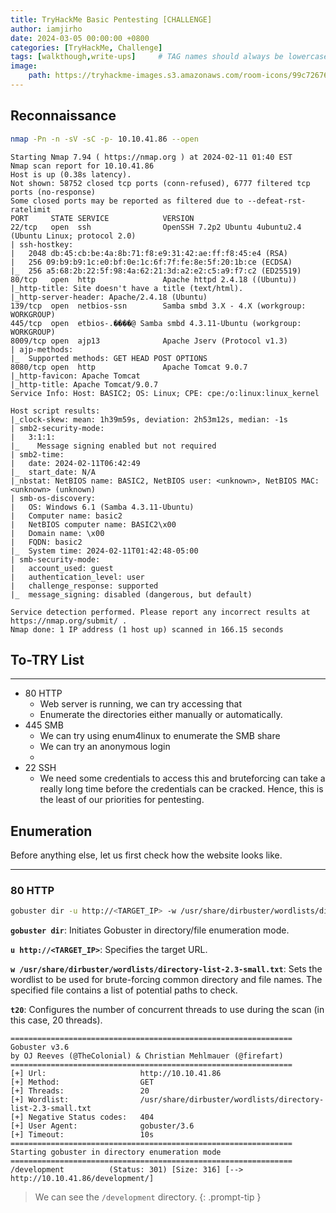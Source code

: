 ```yaml
---
title: TryHackMe Basic Pentesting [CHALLENGE]
author: iamjirho
date: 2024-03-05 00:00:00 +0800
categories: [TryHackMe, Challenge]
tags: [walkthough,write-ups]     # TAG names should always be lowercase
image:
    path: https://tryhackme-images.s3.amazonaws.com/room-icons/99c72676aab814b94e3bc350ba627b71.png
---
```


## Reconnaissance

```bash
nmap -Pn -n -sV -sC -p- 10.10.41.86 --open
```

```text
Starting Nmap 7.94 ( https://nmap.org ) at 2024-02-11 01:40 EST
Nmap scan report for 10.10.41.86
Host is up (0.38s latency).
Not shown: 58752 closed tcp ports (conn-refused), 6777 filtered tcp ports (no-response)
Some closed ports may be reported as filtered due to --defeat-rst-ratelimit
PORT     STATE SERVICE            VERSION
22/tcp   open  ssh                OpenSSH 7.2p2 Ubuntu 4ubuntu2.4 (Ubuntu Linux; protocol 2.0)
| ssh-hostkey: 
|   2048 db:45:cb:be:4a:8b:71:f8:e9:31:42:ae:ff:f8:45:e4 (RSA)
|   256 09:b9:b9:1c:e0:bf:0e:1c:6f:7f:fe:8e:5f:20:1b:ce (ECDSA)
|_  256 a5:68:2b:22:5f:98:4a:62:21:3d:a2:e2:c5:a9:f7:c2 (ED25519)
80/tcp   open  http               Apache httpd 2.4.18 ((Ubuntu))
|_http-title: Site doesn't have a title (text/html).
|_http-server-header: Apache/2.4.18 (Ubuntu)
139/tcp  open  netbios-ssn        Samba smbd 3.X - 4.X (workgroup: WORKGROUP)
445/tcp  open  etbios-.����@ Samba smbd 4.3.11-Ubuntu (workgroup: WORKGROUP)
8009/tcp open  ajp13              Apache Jserv (Protocol v1.3)
| ajp-methods: 
|_  Supported methods: GET HEAD POST OPTIONS
8080/tcp open  http               Apache Tomcat 9.0.7
|_http-favicon: Apache Tomcat
|_http-title: Apache Tomcat/9.0.7
Service Info: Host: BASIC2; OS: Linux; CPE: cpe:/o:linux:linux_kernel

Host script results:
|_clock-skew: mean: 1h39m59s, deviation: 2h53m12s, median: -1s
| smb2-security-mode: 
|   3:1:1: 
|_    Message signing enabled but not required
| smb2-time: 
|   date: 2024-02-11T06:42:49
|_  start_date: N/A
|_nbstat: NetBIOS name: BASIC2, NetBIOS user: <unknown>, NetBIOS MAC: <unknown> (unknown)
| smb-os-discovery: 
|   OS: Windows 6.1 (Samba 4.3.11-Ubuntu)
|   Computer name: basic2
|   NetBIOS computer name: BASIC2\x00
|   Domain name: \x00
|   FQDN: basic2
|_  System time: 2024-02-11T01:42:48-05:00
| smb-security-mode: 
|   account_used: guest
|   authentication_level: user
|   challenge_response: supported
|_  message_signing: disabled (dangerous, but default)

Service detection performed. Please report any incorrect results at https://nmap.org/submit/ .
Nmap done: 1 IP address (1 host up) scanned in 166.15 seconds
```

## To-TRY List
---
- 80 HTTP
    - Web server is running, we can try accessing that
    - Enumerate the directories either manually or automatically.
- 445 SMB
    - We can try using enum4linux to enumerate the SMB share
    - We can try an anonymous login
    - 
- 22 SSH
    - We need some credentials to access this and bruteforcing can take a really long time before the credentials can be cracked. Hence, this is the least of our priorities for pentesting.

## Enumeration
Before anything else, let us first check how the website looks like.


---
### 80 HTTP

```bash
gobuster dir -u http://<TARGET_IP> -w /usr/share/dirbuster/wordlists/directory-list-2.3-small.txt -t20
```
**`gobuster dir`**: Initiates Gobuster in directory/file enumeration mode.

**`u http://<TARGET_IP>`**: Specifies the target URL.

**`w /usr/share/dirbuster/wordlists/directory-list-2.3-small.txt`**: Sets the wordlist to be used for brute-forcing common directory and file names. The specified file contains a list of potential paths to check.

**`t20`**: Configures the number of concurrent threads to use during the scan (in this case, 20 threads).

```text
===============================================================
Gobuster v3.6
by OJ Reeves (@TheColonial) & Christian Mehlmauer (@firefart)
===============================================================
[+] Url:                     http://10.10.41.86
[+] Method:                  GET
[+] Threads:                 20
[+] Wordlist:                /usr/share/dirbuster/wordlists/directory-list-2.3-small.txt
[+] Negative Status codes:   404
[+] User Agent:              gobuster/3.6
[+] Timeout:                 10s
===============================================================
Starting gobuster in directory enumeration mode
===============================================================
/development          (Status: 301) [Size: 316] [--> http://10.10.41.86/development/]
```

<!-- markdownlint-capture -->
<!-- markdownlint-disable -->
> We can see the `/development` directory.
{: .prompt-tip }
<!-- markdownlint-restore -->